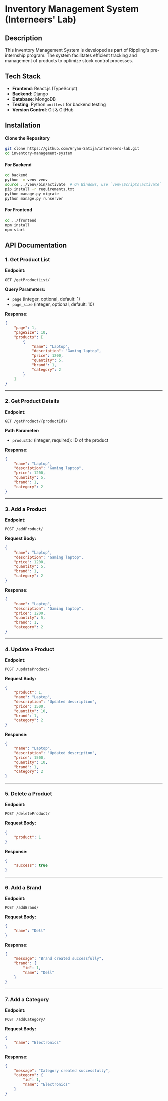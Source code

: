 # Inventory Management System (Interneers' Lab)

## Description
This Inventory Management System is developed as part of Rippling's pre-internship program. The system facilitates efficient tracking and management of products to optimize stock control processes.

## Tech Stack
- **Frontend**: React.js (TypeScript)
- **Backend**: Django
- **Database**: MongoDB
- **Testing**: Python `unittest` for backend testing
- **Version Control**: Git & GitHub

## Installation  

#### Clone the Repository
```bash
git clone https://github.com/Aryan-Satija/interneers-lab.git
cd inventory-management-system
```
#### For Backend

```bash
cd backend
python -m venv venv
source ../venv/bin/activate  # On Windows, use `venv\Scripts\activate`
pip install -r requirements.txt
python manage.py migrate
python manage.py runserver
```

#### For Frontend
```bash
cd ../frontend
npm install
npm start
```

## API Documentation  

### 1. Get Product List  
**Endpoint:**  
```
GET /getProductList/
```
**Query Parameters:**  
- `page` (integer, optional, default: 1)  
- `page_size` (integer, optional, default: 10)  

**Response:**  
```json
{
    "page": 1,
    "pageSize": 10,
    "products": [
        {
            "name": "Laptop",
            "description": "Gaming laptop",
            "price": 1200,
            "quantity": 5,
            "brand": 1,
            "category": 2
        }
    ]
}
```

---

### 2. Get Product Details  
**Endpoint:**  
```
GET /getProduct/{productId}/
```
**Path Parameter:**  
- `productId` (integer, required): ID of the product  

**Response:**  
```json
{
    "name": "Laptop",
    "description": "Gaming laptop",
    "price": 1200,
    "quantity": 5,
    "brand": 1,
    "category": 2
}
```

---

### 3. Add a Product  
**Endpoint:**  
```
POST /addProduct/
```
**Request Body:**  
```json
{
    "name": "Laptop",
    "description": "Gaming laptop",
    "price": 1200,
    "quantity": 5,
    "brand": 1,
    "category": 2
}
```
**Response:**  
```json
{
    "name": "Laptop",
    "description": "Gaming laptop",
    "price": 1200,
    "quantity": 5,
    "brand": 1,
    "category": 2
}
```

---

### 4. Update a Product  
**Endpoint:**  
```
POST /updateProduct/
```
**Request Body:**  
```json
{
    "product": 1,
    "name": "Laptop",
    "description": "Updated description",
    "price": 1500,
    "quantity": 10,
    "brand": 1,
    "category": 2
}
```
**Response:**  
```json
{
    "name": "Laptop",
    "description": "Updated description",
    "price": 1500,
    "quantity": 10,
    "brand": 1,
    "category": 2
}
```

---

### 5. Delete a Product  
**Endpoint:**  
```
POST /deleteProduct/
```
**Request Body:**  
```json
{
    "product": 1
}
```
**Response:**  
```json
{
    "success": true
}
```

---

### 6. Add a Brand  
**Endpoint:**  
```
POST /addBrand/
```
**Request Body:**  
```json
{
    "name": "Dell"
}
```
**Response:**  
```json
{
    "message": "Brand created successfully",
    "brand": {
        "id": 1,
        "name": "Dell"
    }
}
```

---

### 7. Add a Category  
**Endpoint:**  
```
POST /addCategory/
```
**Request Body:**  
```json
{
    "name": "Electronics"
}
```
**Response:**  
```json
{
    "message": "Category created successfully",
    "category": {
        "id": 1,
        "name": "Electronics"
    }
}
```
